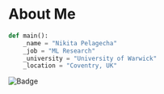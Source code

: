 # About Me

```python
def main():
    _name = "Nikita Pelagecha"
    _job = "ML Research"
    _university = "University of Warwick"
    _location = "Coventry, UK"
```

<!--
**pelagecha/pelagecha** is a ✨ _special_ ✨ repository because its `README.md` (this file) appears on your GitHub profile.

Here are some ideas to get you started:

- 🔭 I’m currently working on ...
- 🌱 I’m currently learning ...
- 👯 I’m looking to collaborate on ...
- 🤔 I’m looking for help with ...
- 💬 Ask me about ...
- 📫 How to reach me: ...
- 😄 Pronouns: ...
- ⚡ Fun fact: ...
-->
![Badge](https://img.shields.io/badge/Python-Developer-blue)
